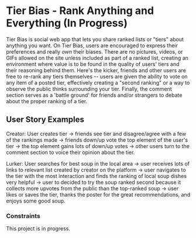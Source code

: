 # Tier Bias - Rank Anything and Everything (In Progress)

Tier Bias is social web app that lets you share ranked lists or "tiers" about anything you want. On Tier Bias, users are encouraged to express their preferences and really _own_ their biases. There are no pictures, videos, or GIFs allowed on the site unless included as part of a ranked list, creating an environment where value is to be found in the quality of users' tiers and their reasoning behind them. Here's the kicker, friends and other users are free to re-rank any tiers themselves -- users are given the ability to vote on any item of a posted tier, effectively creating a "second ranking" or a way to observe the public thinks surrounding your tier. Finally, the comment section serves as a 'battle ground' for friends and/or strangers to debate about the proper ranking of a tier.

## User Story Examples

Creator:
User creates tier -> friends see tier and disagree/agree with a few of the rankings made -> friends down/up vote the top element of the user's tier -> the top element gains lots of down/up votes -> other users turn to the comment section to voice their opinion about the tier.

Lurker:
User searches for best soup in the local area -> user receives lots of links to relevant list created by creator on the platform -> user navigates to the tier with the most interaction and finds the ranking of local soup dishes very helpful -> user to decided to try the soup ranked second because it collects more upvotes from the public than the top-ranked soup -> user likes or saves the tier, thanks the poster for the great recommendations, and enjoys some good soup.

### Constraints

This project is in progress. 
